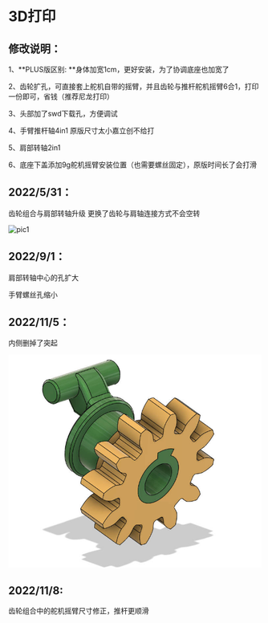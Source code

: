 # 3D打印

## 修改说明：

1、**PLUS版区别: **身体加宽1cm，更好安装，为了协调底座也加宽了

2、齿轮扩孔，可直接套上舵机自带的摇臂，并且齿轮与推杆舵机摇臂6合1，打印一份即可，省钱（推荐尼龙打印）

3、头部加了swd下载孔，方便调试

4、手臂推杆轴4in1 原版尺寸太小嘉立创不给打

5、肩部转轴2in1

6、底座下盖添加9g舵机摇臂安装位置（也需要螺丝固定），原版时间长了会打滑

## 2022/5/31：

齿轮组合与肩部转轴升级   更换了齿轮与肩轴连接方式不会空转

![pic1](https://user-images.githubusercontent.com/52451470/171098586-6cdf1477-cd68-45e8-a810-5d4c16544784.png)

## 2022/9/1：

肩部转轴中心的孔扩大

手臂螺丝孔缩小

## 2022/11/5：

内侧删掉了突起

![](../Images/5.jpg)

## 2022/11/8:

齿轮组合中的舵机摇臂尺寸修正，推杆更顺滑
